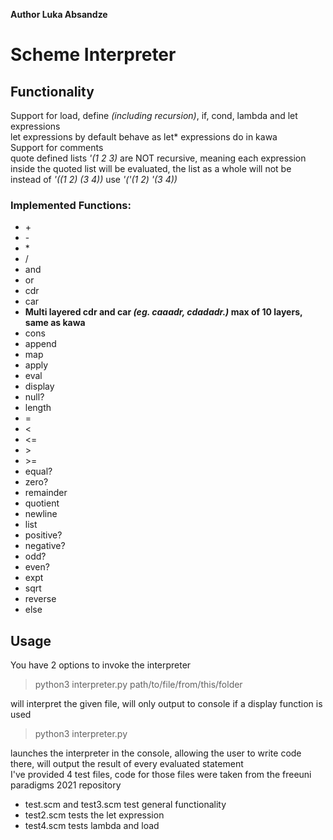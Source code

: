 **Author Luka Absandze**  
# Scheme Interpreter  

## Functionality 
Support for load, define *(including recursion)*, if, cond, lambda and let expressions  
let expressions by default behave as let* expressions do in kawa   
Support for comments  
quote defined lists *'(1 2 3)* are NOT recursive, meaning each expression inside the quoted list will be evaluated, the list as a whole will not be   
instead of *'((1 2) (3 4))* use *'('(1 2) '(3 4))*   
### Implemented Functions:
* \+ 
* \- 
* \*  
* / 
* and
* or 
* cdr
* car
* **Multi layered cdr and car _(eg. caaadr, cdadadr.)_ max of 10 layers, same as kawa**
* cons
* append
* map
* apply 
* eval 
* display 
* null? 
* length 
* = 
* < 
* <= 
* \> 
* \>= 
* equal? 
* zero? 
* remainder 
* quotient 
* newline 
* list 
* positive? 
* negative? 
* odd? 
* even? 
* expt 
* sqrt 
* reverse 
* else 

## Usage
You have 2 options to invoke the interpreter 
> python3 interpreter.py path/to/file/from/this/folder 

will interpret the given file, will only output to console if a display function is used  
> python3 interpreter.py  

launches the interpreter in the console, allowing the user to write code there, will output the result of every evaluated statement  
I've provided 4 test files, code for those files were taken from the freeuni paradigms 2021 repository  
* test.scm and test3.scm test general functionality 
* test2.scm tests the let expression 
* test4.scm tests lambda and load
